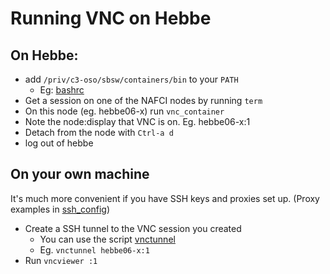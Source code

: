# Running VNC on Hebbe

## On Hebbe:
- add `/priv/c3-oso/sbsw/containers/bin` to your `PATH`
  * Eg: [bashrc](hebbe/bashrc)
- Get a session on one of the NAFCI nodes by running `term`
- On this node (eg. hebbe06-x) run `vnc_container`
- Note the node:display that VNC is on. Eg. hebbe06-x:1
- Detach from the node with `Ctrl-a d`
- log out of hebbe

## On your own machine
It's much more convenient if you have SSH keys and proxies
set up. (Proxy examples in [ssh_config](my_machine/ssh_config))

- Create a SSH tunnel to the VNC session you created
  * You can use the script [vnctunnel](my_machine/vnctunnel)
  * Eg. `vnctunnel hebbe06-x:1`
- Run `vncviewer :1`

